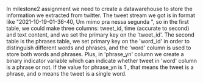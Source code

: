 In milestone2 assignment we need to create a datawarehouse to store the information we extracted from twitter.
The tweet stream we got is in format like "2021-10-19-01-36-40, Um mimo pra nessa segunda ", so in the first table, we could make three columns: tweet_id, time (accurate to second) and text content, and we set the primary key on the 'tweet_id'.
The second table is the phrases table, we set primary key on the 'word_id' in order to distinguish different words and phrases, and the 'word' column is used to store both words and phrases.
Plus, in 'phrase_yn' column we create a binary indicator variable which can indicate whether tweet in 'word' column is a phrase or not. If the value for phrase_yn is 1 , that means the tweet is a phrase, and o means the tweet is a single word.

